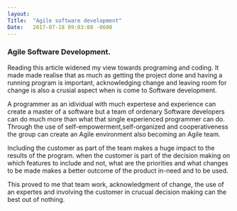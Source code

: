 ```yaml
---
layout:	
Title:	"Agile software development"
Date:	2017-07-18 09:03:08 -0600
---
```


### Agile Software Development.

Reading this article widened my view towards programing and coding.
It made made realise that as much as getting the project done and having a running program is important, acknowledging change and leaving room for change is also a crusial aspect when is come to Software development.

A programmer as an idividual with much expertese and experience can create a master of a software but a team of ordenary Software developers can do much more than what that single experienced programmer can do. Through the use of self-empowerment,self-organized and cooperativeness the group can create an Agile environment also becoming an Agile team.

Including the customer as part of the team makes a huge impact to the results of the program. when the customer is part of the decision making on which features to include and not, what are the priorities and what changes to be made makes a better outcome of the product in-need and to be used.

This proved to me that team work, acknowledgment of change, the use of an expertes and involving the customer in crucual decision making can the best out of nothing.
